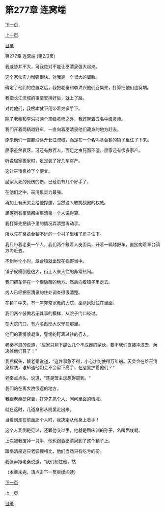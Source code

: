 <h1>第277章   连窝端</h1>
            <div><p><a href="./830_%E7%AC%AC277%E7%AB%A0_%E8%BF%9E%E7%AA%9D%E7%AB%AF.md">下一页</a></p><p><a href="./828_%E7%AC%AC277%E7%AB%A0_%E8%BF%9E%E7%AA%9D%E7%AB%AF.md">上一页</a></p><p><a href="../">目录</a></p></div>
            <div><p>第277章   连窝端 (第2/3页)</p><p>我威胁并不大，可我绝对不能让巫清泉强大起来。</p><p>这个家伙实力增强很快。对我是一个很大的威胁。</p><p>确定了他们的位置之后，我把老秦和李洪兴他们召集来，打算把他们连窝端。</p><p>我把长江流域的事情安排好后，就上了路。</p><p>对付他们，我根本就不用带着太多手下。</p><p>除了老秦和李洪兴两个顶级灵师之外，我还带着五名中级灵师。</p><p>我们开着两辆越野车，一直向着巫清泉他们藏身的地方赶去。</p><p>原来他们一直都没离开长江流域，而是在一个名叫章台镇的镇子里住了下来。</p><p>屈家虽然衰落，可还有数百人，百足之虫死而不僵，屈家还有很多家产。</p><p>听说屈家搬家时，足足装了好几车财产。</p><p>这让巫清泉捡了个便宜。</p><p>屈家人死的死伤的伤。已经没有几个好手了。</p><p>在他们之中，巫清泉实力最强。</p><p>再加上有天灵会给他撑腰，当然没人敢挑战他的权威。</p><p>屈家所有事情都由巫清泉一个人说得算。</p><p>我打算先把镇子里的情况弄清楚再动手。</p><p>所以先在离章台镇不远的一个村子里租了房子住下。</p><p>我只带着老秦一个人，我们两个戴着人皮面具，开着一辆越野车，直接向着章台镇方向赶去。</p><p>不到半个小时，章台镇就出现在视野当中。</p><p>镇子规模倒是很大，街上人来人往的非常热闹。</p><p>我们把车停在一个很隐蔽的地方。然后向着镇子里走去。</p><p>线人已经把巫清泉的住处调查得很清楚。</p><p>在镇子中央，有一座非常宽敞的大院，巫清泉就住在里面。</p><p>我们两个装做若无其事的模样，从院子门口经过。</p><p>在大院门口，有六名彪形大汉守在那里。</p><p>他们的表情很凝重，警惕的盯着过往的行人。</p><p>老秦不屑的说道，“屈家只剩下那么几个不成器的家伙，要不我们直接冲进去，解决掉他们算了！“</p><p>我摇摇头，跟老秦说道，“这件事急不得，小心才能使得万年船。天灵会在给巫清泉撑腰，谁知道他们会不会留下高手，在这里护着他们？“</p><p>老秦点点头，说道，“还是盟主您想得周到。“</p><p>我们站在离大院很远的地方。</p><p>我跟老秦研究着，打算先抓个人，问问里面的情况。</p><p>就在这时，几道身影从院里走出来。</p><p>当看到走在前面那个人时，我决定从他身上着手！</p><p>这个人我倒是见过，还跟他交过手，他就是屈庆渊的孙子，名叫屈俊朗。</p><p>上次被我废掉一只手，他也跟着巫清泉到了这个镇子上。</p><p>跟巫清泉这只老狐狸相比，他们当然只有吃亏的份。</p><p>我低声跟老秦说道，“我们制住他，然</p><p>（本章未完，请点击下一页继续阅读）</p></div>
            <div><p><a href="./830_%E7%AC%AC277%E7%AB%A0_%E8%BF%9E%E7%AA%9D%E7%AB%AF.md">下一页</a></p><p><a href="./828_%E7%AC%AC277%E7%AB%A0_%E8%BF%9E%E7%AA%9D%E7%AB%AF.md">上一页</a></p><p><a href="../">目录</a></p></div>